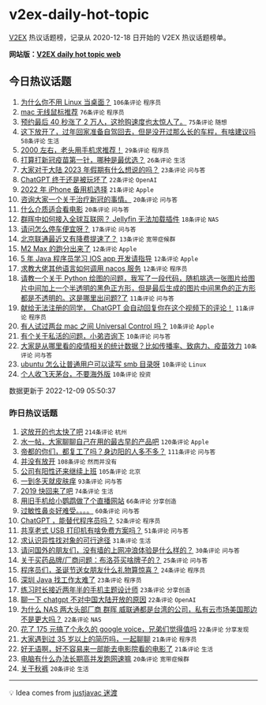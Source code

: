 # v2ex-daily-hot-topic

[V2EX](https://www.v2ex.com/) 热议话题榜，记录从 2020-12-18 日开始的 V2EX 热议话题榜单。

**网站版：[V2EX daily hot topic web](https://boojack.github.io/v2ex-daily-hot-topic-web/)**

## 今日热议话题

<!-- TODAY BEGIN -->

1. [为什么你不用 Linux 当桌面？](https://www.v2ex.com/t/901241) `106条评论` `程序员`
1. [mac 无线鼠标推荐](https://www.v2ex.com/t/901238) `76条评论` `程序员`
1. [预约最后 40 秒涨了 2 万人，这抢购速度也太惊人了。](https://www.v2ex.com/t/901263) `75条评论` `随想`
1. [这下放开了，过年回家准备自驾回去，但是没开过那么长的车程，有啥建议吗](https://www.v2ex.com/t/901261) `58条评论` `生活`
1. [2000 左右，老头用手机求推荐！](https://www.v2ex.com/t/901243) `29条评论` `程序员`
1. [打算打新冠疫苗第一针，哪种是最优选？](https://www.v2ex.com/t/901291) `26条评论` `生活`
1. [大家对于大陆 2023 年假期有什么想说的吗？](https://www.v2ex.com/t/901289) `23条评论` `问与答`
1. [ChatGPT 终于还是被玩坏了](https://www.v2ex.com/t/901284) `22条评论` `OpenAI`
1. [2022 年 iPhone 备用机选择](https://www.v2ex.com/t/901285) `21条评论` `Apple`
1. [咨询大家一个关于治疗新冠的事情。](https://www.v2ex.com/t/901282) `20条评论` `问与答`
1. [什么介质适合看电影](https://www.v2ex.com/t/901259) `20条评论` `问与答`
1. [群晖中如何接入全球互联网？ Jellyfin 无法加载插件](https://www.v2ex.com/t/901239) `18条评论` `NAS`
1. [请问怎么停车便宜呀？](https://www.v2ex.com/t/901281) `17条评论` `问与答`
1. [北京联通最近又有降费提速了？](https://www.v2ex.com/t/901247) `13条评论` `宽带症候群`
1. [M2 Max 的跑分出来了](https://www.v2ex.com/t/901265) `12条评论` `Apple`
1. [5 年 Java 程序员学习 IOS app 开发请指导](https://www.v2ex.com/t/901260) `12条评论` `Apple`
1. [求教大佬其他语言如何调用 nacos 服务](https://www.v2ex.com/t/901246) `12条评论` `程序员`
1. [请教一个关于 Python 绘图的问题，我写了一段代码，随机挑选一张图片给图片中间加上一个半透明的黑色正方形，但是最后生成的图片中间黑色的正方形都是不透明的。这是哪里出问题?了](https://www.v2ex.com/t/901271) `11条评论` `问与答`
1. [献给无法注册的同学， ChatGPT 会自动回复你在这个视频下的评论！](https://www.v2ex.com/t/901245) `11条评论` `程序员`
1. [有人试过两台 mac 之间 Universal Control 吗？](https://www.v2ex.com/t/901283) `10条评论` `Apple`
1. [有个关于私活的问题，小弟咨询下](https://www.v2ex.com/t/901276) `10条评论` `问与答`
1. [大家是从哪里看的疫情相关的统计数据？比如传播率、致病力、疫苗效力](https://www.v2ex.com/t/901256) `10条评论` `问与答`
1. [ubuntu 怎么让普通用户可以读写 smb 目录呀](https://www.v2ex.com/t/901253) `10条评论` `Linux`
1. [个人收飞天茅台，不要海外版](https://www.v2ex.com/t/901249) `10条评论` `投资`

数据更新于 2022-12-09 05:50:37

<!-- TODAY END -->

### 昨日热议话题

<!-- YESTERDAY BEGIN -->

1. [这放开的也太快了吧](https://www.v2ex.com/t/900960) `214条评论` `杭州`
1. [水一帖，大家聊聊自己在用的最古早的产品吧](https://www.v2ex.com/t/900965) `120条评论` `Apple`
1. [帝都的你们，都复工了吗？身边阳的人多不多？](https://www.v2ex.com/t/900972) `111条评论` `问与答`
1. [并没有放开](https://www.v2ex.com/t/900997) `108条评论` `然而并没有`
1. [公司有阳性还来继续上班](https://www.v2ex.com/t/901040) `105条评论` `北京`
1. [一到冬天就皮肤痒](https://www.v2ex.com/t/900964) `93条评论` `问与答`
1. [2019 快回来了吧](https://www.v2ex.com/t/900966) `74条评论` `生活`
1. [用旧手机给小鹦鹉做了个直播网站](https://www.v2ex.com/t/901039) `66条评论` `分享创造`
1. [过敏性鼻炎好难受。。。。](https://www.v2ex.com/t/900944) `60条评论` `问与答`
1. [ChatGPT ，能替代程序员吗？](https://www.v2ex.com/t/901052) `52条评论` `程序员`
1. [共享老式 USB 打印机有啥免费方案吗？](https://www.v2ex.com/t/900994) `51条评论` `问与答`
1. [求认识异性找对象的可行途径](https://www.v2ex.com/t/901051) `31条评论` `生活`
1. [请问国外的朋友们，没有墙的上网冲浪体验是什么样的？](https://www.v2ex.com/t/901189) `30条评论` `问与答`
1. [关于买药品牌/厂商问题：布洛芬买啥牌子的？](https://www.v2ex.com/t/901096) `25条评论` `问与答`
1. [程序员们，圣诞节送女朋友什么礼物算惊喜？](https://www.v2ex.com/t/901110) `24条评论` `程序员`
1. [深圳 Java 找工作太难了](https://www.v2ex.com/t/901169) `23条评论` `程序员`
1. [练习时长接近两年半的手机主题设计师](https://www.v2ex.com/t/900945) `23条评论` `分享创造`
1. [聊一下 chatgpt 不对中国大陆开放的原因](https://www.v2ex.com/t/901197) `22条评论` `OpenAI`
1. [为什么 NAS 两大头部厂商 群晖 威联通都是台湾的公司，私有云市场美国那边不是更大吗？](https://www.v2ex.com/t/901162) `22条评论` `NAS`
1. [花了 175 元搞了个永久的 google voice，兄弟们觉得值吗](https://www.v2ex.com/t/901109) `22条评论` `分享发现`
1. [大家遇到过 35 岁以上的简历吗，一起聊聊](https://www.v2ex.com/t/901210) `21条评论` `程序员`
1. [好无语啊，好不容易来一部能去电影院看的电影了](https://www.v2ex.com/t/901017) `21条评论` `生活`
1. [电脑有什么办法长期高并发跑网速嘛](https://www.v2ex.com/t/901164) `20条评论` `宽带症候群`
1. [关于秋裤](https://www.v2ex.com/t/901060) `20条评论` `生活`

<!-- YESTERDAY END -->

---

💡 Idea comes from [justjavac 迷渡](https://github.com/justjavac/)
